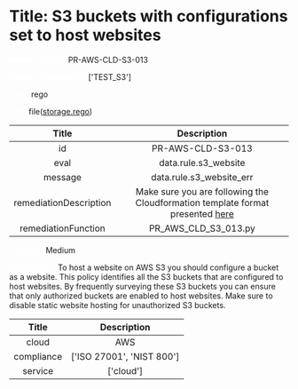 



# Title: S3 buckets with configurations set to host websites


***<font color="white">Master Test Id:</font>*** PR-AWS-CLD-S3-013

***<font color="white">Master Snapshot Id:</font>*** ['TEST_S3']

***<font color="white">type:</font>*** rego

***<font color="white">rule:</font>*** file([storage.rego])  
  
  
  
  

|Title|Description|
| :---: | :---: |
|id|PR-AWS-CLD-S3-013|
|eval|data.rule.s3_website|
|message|data.rule.s3_website_err|
|remediationDescription|Make sure you are following the Cloudformation template format presented <a href='https://docs.aws.amazon.com/AWSCloudFormation/latest/UserGuide/aws-properties-s3-bucket.html' target='_blank'>here</a>|
|remediationFunction|PR_AWS_CLD_S3_013.py|


***<font color="white">Severity:</font>*** Medium

***<font color="white">Description:</font>*** To host a website on AWS S3 you should configure a bucket as a website. This policy identifies all the S3 buckets that are configured to host websites. By frequently surveying these S3 buckets you can ensure that only authorized buckets are enabled to host websites. Make sure to disable static website hosting for unauthorized S3 buckets.  
  
  

|Title|Description|
| :---: | :---: |
|cloud|AWS|
|compliance|['ISO 27001', 'NIST 800']|
|service|['cloud']|



[storage.rego]: https://github.com/prancer-io/prancer-compliance-test/tree/master/aws/cloud/storage.rego
